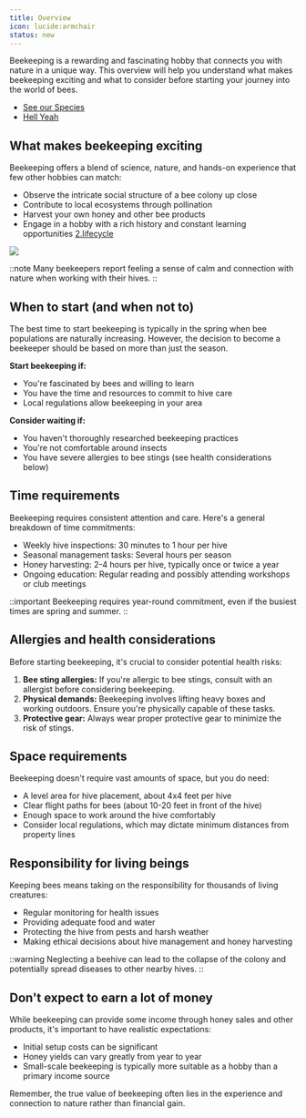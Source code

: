 ```yaml
---
title: Overview
icon: lucide:armchair
status: new
---
```


Beekeeping is a rewarding and fascinating hobby that connects you with nature in a unique way. This overview will help you understand what makes beekeeping exciting and what to consider before starting your journey into the world of bees.

- [See our Species](/wiki/fundamentals/world-of-bees/species)
- [Hell Yeah](/wiki/fundamentals/apiary/beehive)

## What makes beekeeping exciting

Beekeeping offers a blend of science, nature, and hands-on experience that few other hobbies can match:

- Observe the intricate social structure of a bee colony up close
- Contribute to local ecosystems through pollination
- Harvest your own honey and other bee products
- Engage in a hobby with a rich history and constant learning opportunities [2.lifecycle](/wiki/fundamentals/world-of-bees/lifecycle)

![](_assets/Pasted-image-20240924202432.png)

::note
Many beekeepers report feeling a sense of calm and connection with nature when working with their hives.
::

## When to start (and when not to)

The best time to start beekeeping is typically in the spring when bee populations are naturally increasing. However, the decision to become a beekeeper should be based on more than just the season.

**Start beekeeping if:**
- You're fascinated by bees and willing to learn
- You have the time and resources to commit to hive care
- Local regulations allow beekeeping in your area

**Consider waiting if:**
- You haven't thoroughly researched beekeeping practices
- You're not comfortable around insects
- You have severe allergies to bee stings (see health considerations below)

## Time requirements

Beekeeping requires consistent attention and care. Here's a general breakdown of time commitments:

- Weekly hive inspections: 30 minutes to 1 hour per hive
- Seasonal management tasks: Several hours per season
- Honey harvesting: 2-4 hours per hive, typically once or twice a year
- Ongoing education: Regular reading and possibly attending workshops or club meetings

::important
Beekeeping requires year-round commitment, even if the busiest times are spring and summer.
::

## Allergies and health considerations

Before starting beekeeping, it's crucial to consider potential health risks:

1. **Bee sting allergies:** If you're allergic to bee stings, consult with an allergist before considering beekeeping.
2. **Physical demands:** Beekeeping involves lifting heavy boxes and working outdoors. Ensure you're physically capable of these tasks.
3. **Protective gear:** Always wear proper protective gear to minimize the risk of stings.

## Space requirements

Beekeeping doesn't require vast amounts of space, but you do need:

- A level area for hive placement, about 4x4 feet per hive
- Clear flight paths for bees (about 10-20 feet in front of the hive)
- Enough space to work around the hive comfortably
- Consider local regulations, which may dictate minimum distances from property lines

## Responsibility for living beings

Keeping bees means taking on the responsibility for thousands of living creatures:

- Regular monitoring for health issues
- Providing adequate food and water
- Protecting the hive from pests and harsh weather
- Making ethical decisions about hive management and honey harvesting

::warning
Neglecting a beehive can lead to the collapse of the colony and potentially spread diseases to other nearby hives.
::

## Don't expect to earn a lot of money

While beekeeping can provide some income through honey sales and other products, it's important to have realistic expectations:

- Initial setup costs can be significant
- Honey yields can vary greatly from year to year
- Small-scale beekeeping is typically more suitable as a hobby than a primary income source

Remember, the true value of beekeeping often lies in the experience and connection to nature rather than financial gain.
